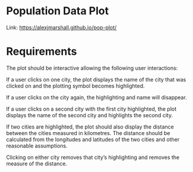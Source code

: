 # Population Data Plot
Link: https://alexjmarshall.github.io/pop-plot/
# Requirements
The plot should be interactive allowing the following user interactions:

If a user clicks on one city, the plot displays the name of the city that was clicked on and the plotting symbol becomes highlighted.

If a user clicks on the city again, the highlighting and name will disappear.

If a user clicks on a second city with the first city highlighted, the plot displays the name of the second city and highlights the second city.  

If two cities are highlighted, the plot should also display the distance between the cities measured in kilometres. The distance should be calculated from the longitudes and latitudes of the two cities and other reasonable assumptions.

Clicking on either city removes that city’s highlighting and removes the measure of the distance.
